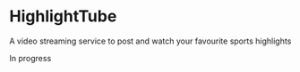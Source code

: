 # HighlightTube
 A video streaming service to post and watch your favourite sports highlights

In progress
